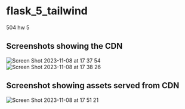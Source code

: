 # flask_5_tailwind
504 hw 5

## Screenshots showing the CDN 
![Screen Shot 2023-11-08 at 17 37 54](https://github.com/chebbin/flask_5_tailwind/assets/141374142/be57305a-9063-4861-b491-a29b03953a17)
![Screen Shot 2023-11-08 at 17 38 26](https://github.com/chebbin/flask_5_tailwind/assets/141374142/8642f0c9-73dc-4856-bbb6-37ea2ffc64b6)

## Screenshot showing assets served from CDN
![Screen Shot 2023-11-08 at 17 51 21](https://github.com/chebbin/flask_5_tailwind/assets/141374142/2280d943-6b28-4d84-a619-d3cbe71664a4)

